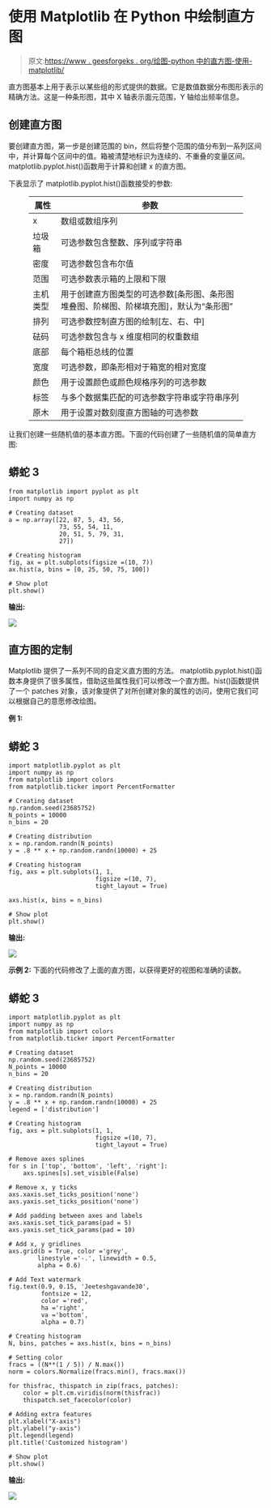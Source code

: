 # 使用 Matplotlib 在 Python 中绘制直方图

> 原文:[https://www . geesforgeks . org/绘图-python 中的直方图-使用-matplotlib/](https://www.geeksforgeeks.org/plotting-histogram-in-python-using-matplotlib/)

直方图基本上用于表示以某些组的形式提供的数据。它是数值数据分布图形表示的精确方法。这是一种条形图，其中 X 轴表示面元范围，Y 轴给出频率信息。

## 创建直方图

要创建直方图，第一步是创建范围的 bin，然后将整个范围的值分布到一系列区间中，并计算每个区间中的值。箱被清楚地标识为连续的、不重叠的变量区间。matplotlib.pyplot.hist()函数用于计算和创建 x 的直方图。

下表显示了 matplotlib.pyplot.hist()函数接受的参数:

<figure class="table">

| 属性 | 参数 |
| --- | --- |
| x | 数组或数组序列 |
| 垃圾箱 | 可选参数包含整数、序列或字符串 |
| 密度 | 可选参数包含布尔值 |
| 范围 | 可选参数表示箱的上限和下限 |
| 主机类型 | 用于创建直方图类型的可选参数[条形图、条形图堆叠图、阶梯图、阶梯填充图]，默认为“条形图” |
| 排列 | 可选参数控制直方图的绘制[左、右、中] |
| 砝码 | 可选参数包含与 x 维度相同的权重数组 |
| 底部 | 每个箱柜总线的位置 |
| 宽度 | 可选参数，即条形相对于箱宽的相对宽度 |
| 颜色 | 用于设置颜色或颜色规格序列的可选参数 |
| 标签 | 与多个数据集匹配的可选参数字符串或字符串序列 |
| 原木 | 用于设置对数刻度直方图轴的可选参数 |

</figure>

让我们创建一些随机值的基本直方图。下面的代码创建了一些随机值的简单直方图:

## 蟒蛇 3

```
from matplotlib import pyplot as plt
import numpy as np

# Creating dataset
a = np.array([22, 87, 5, 43, 56,
              73, 55, 54, 11,
              20, 51, 5, 79, 31,
              27])

# Creating histogram
fig, ax = plt.subplots(figsize =(10, 7))
ax.hist(a, bins = [0, 25, 50, 75, 100])

# Show plot
plt.show()
```

**输出:**

![](img/b454af54ff9ac4f1053e041b27ceed89.png)

## 直方图的定制

Matplotlib 提供了一系列不同的自定义直方图的方法。
matplotlib.pyplot.hist()函数本身提供了很多属性，借助这些属性我们可以修改一个直方图。hist()函数提供了一个 patches 对象，该对象提供了对所创建对象的属性的访问，使用它我们可以根据自己的意愿修改绘图。

**例 1:**

## 蟒蛇 3

```
import matplotlib.pyplot as plt
import numpy as np
from matplotlib import colors
from matplotlib.ticker import PercentFormatter

# Creating dataset
np.random.seed(23685752)
N_points = 10000
n_bins = 20

# Creating distribution
x = np.random.randn(N_points)
y = .8 ** x + np.random.randn(10000) + 25

# Creating histogram
fig, axs = plt.subplots(1, 1,
                        figsize =(10, 7),
                        tight_layout = True)

axs.hist(x, bins = n_bins)

# Show plot
plt.show()
```

**输出:**

![](img/5555ef36afa810f75f9e91b947756911.png)

**示例 2:** 下面的代码修改了上面的直方图，以获得更好的视图和准确的读数。

## 蟒蛇 3

```
import matplotlib.pyplot as plt
import numpy as np
from matplotlib import colors
from matplotlib.ticker import PercentFormatter

# Creating dataset
np.random.seed(23685752)
N_points = 10000
n_bins = 20

# Creating distribution
x = np.random.randn(N_points)
y = .8 ** x + np.random.randn(10000) + 25
legend = ['distribution']

# Creating histogram
fig, axs = plt.subplots(1, 1,
                        figsize =(10, 7),
                        tight_layout = True)

# Remove axes splines
for s in ['top', 'bottom', 'left', 'right']:
    axs.spines[s].set_visible(False)

# Remove x, y ticks
axs.xaxis.set_ticks_position('none')
axs.yaxis.set_ticks_position('none')

# Add padding between axes and labels
axs.xaxis.set_tick_params(pad = 5)
axs.yaxis.set_tick_params(pad = 10)

# Add x, y gridlines
axs.grid(b = True, color ='grey',
        linestyle ='-.', linewidth = 0.5,
        alpha = 0.6)

# Add Text watermark
fig.text(0.9, 0.15, 'Jeeteshgavande30',
         fontsize = 12,
         color ='red',
         ha ='right',
         va ='bottom',
         alpha = 0.7)

# Creating histogram
N, bins, patches = axs.hist(x, bins = n_bins)

# Setting color
fracs = ((N**(1 / 5)) / N.max())
norm = colors.Normalize(fracs.min(), fracs.max())

for thisfrac, thispatch in zip(fracs, patches):
    color = plt.cm.viridis(norm(thisfrac))
    thispatch.set_facecolor(color)

# Adding extra features   
plt.xlabel("X-axis")
plt.ylabel("y-axis")
plt.legend(legend)
plt.title('Customized histogram')

# Show plot
plt.show()
```

**输出:**

![](img/8694b1f12e57f58e136c66d79eb84fed.png)